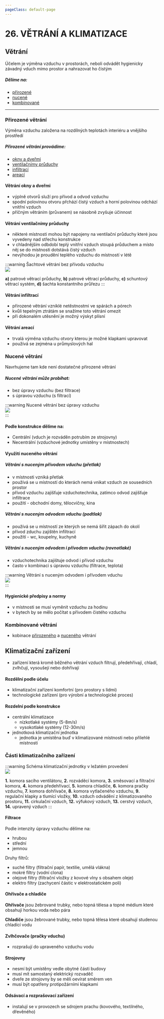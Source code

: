 ```yaml
---
pageClass: default-page
---
```

# 26. VĚTRÁNÍ A KLIMATIZACE

## Větrání

Účelem je výměna vzduchu v prostorách, neboli odvádět hygienicky závadný vduch mimo prostor a nahrazovat ho čistým

##### Dělíme na:
- [přirozené](../26/#prirozene-vetrani)
- [nucené](../26/#nucene-vetrani)
- [kombinované](../26/#kombinovane-vetrani)

---

### Přirozené větrání

Výměna vzduchu založena na rozdílných teplotách interiéru a vnějšího prostředí

##### Přirozené větrání provádíme:
- [okny a dveřmi](../26/#vetrani-okny-a-dvermi)
- [ventilačnímy průduchy](../26/#vetrani-ventilacnimy-pruduchy)
- [infiltrací](../26/#vetrani-infiltraci)
- [areací](../26/#vetrani-areaci)

#### Větrání okny a dveřmi

- výplně otvorů služí pro přívod a odvod vzduchu
- spodní polovinou otvoru přchází čistý vzduch a horní polovinou odchází vnitřní vzduch
- příčným větráním (průvanem) se násobně zvyšuje účinnost

#### Větrání ventilačnímy průduchy

- některé místnosti mohou být napojeny na ventilační průduchy které jsou vyvedeny nad střechu konstrukce
- v chladnějším odbdobí teplý vnitřní vzduch stoupá průduchem a místo něj se do místnosti dotstává čistý vzduch
- nevýhodou je proudění teplého vzduchu do místností v létě

:::warning Šachtové větrání bez přívodu vzduchu
<br>
<img class="centered_image" src="/images/pos/26/pruduch.jpg" />

**a)** patrové větrací průduchy, **b)** patrové větrací průduchy, **c)** schuntový větrací systém, **d)** šachta konstantního průřezu
:::

#### Větrání infiltrací

- přirozené větrání vzniklé netěstnostmi ve spárách a pórech
- kvůli tepelným ztrátám se snažíme toto větrání omezit
- při dokonalém utěsnění je možný výskyt plísní

#### Větrání areací

- trvalá výměna vzduchu otvory kterou je možné klapkami upravovat
- používá se zejména u průmyslových hal

### Nucené větrání

Navrhujeme tam kde není dostatečné přirozené větrání

##### Nucené větrání může probíhat:

- bez úpravy vzduchu (bez filtrace)
- s úpravou vzduchu (s filtrací)

:::warning Nucené větrání bez úpravy vzduchu
<br>
<img class="centered_image" src="/images/pos/26/nucene_vetrani.jpg" />
<br>
:::

#### Podle konstrukce dělíme na:
- Centrální (vduch je rozváděn potrubím ze strojovny)
- Necentrální (vzduchové jednotky umístěny v místnostech)

#### Využití nuceného větrání

##### Větrání s nuceným přívodem vduchu (přetlak)
- v místnosti vzniká přetlak
- používá se u místností do kterách nemá vnikat vzduch ze sousedních prostor
- přívod vzduchu zajišťuje vzduchotechnika, zatímco odvod zajišťuje infiltrace
- použití - obchodní domy, tělocvičny, kina

##### Větrání s nuceným odvodem vduchu (podtlak)
- používá se u místností ze kterých se nemá šířit zápach do okolí
- přívod zduchu zajištěn infiltrací
- použití - wc, koupelny, kuchyně

##### Větrání s nuceným odvodem i přívodem vduchu (rovnotlaké)
- vzduchotechnika zajištuje odvod i přívod vzduchu
- často v kombinaci s úpravou vzduchu (filtrace, teplota)

:::warning Větrání s nuceným odvodem i přívodem vduchu
<br>
<img class="centered_image" src="/images/pos/26/rovnotlake.jpg" />
<br>
:::

#### Hygienické předpisy a normy
- v místnosti se musí vyměnit <Badge type="warning" text="min 1/3" vertical="middle" /> vzduchu za hodinu
- v bytech by se mělo počítat s přívodem čistého vzduchu <Badge type="warning" text="min 25m3" vertical="middle" />

### Kombinované větrání

- kobinace [přirozeného](../26/#prirozene-vetrani) a [nuceného](../26/#nucene-vetrani) větrání

## Klimatizační zařízení

- zařízení která kromě běžného větrání vzduch filtrují, předehřívají, chladí, zvlhčují, vysoušejí nebo dohřívají

#### Rozdělní podle účelu

- klimatizační zařízení komfortní (pro prostory s lidmi)
- technologické zařízení (pro výrobní a technologické proces)

#### Rozdelní podle konstrukce

- centrální klimatizace
    - nízkotlaké systémy (5-8m/s)
    - vysokotlaké systémy (12-30m/s)
- jednotková klimatizační jednotka
    - jednotka je umístěna buď v klimatizované místnosti nebo přilehlé místnosti

### Části klimatizačního zařízení

:::warning Schéma klimatizační jednotky v ležatém provedení
<br>
<img class="centered_image" src="/images/pos/26/klimatizace.jpg" />

**1.** komora sacího ventilátoru, **2.** rozváděcí komora, **3.** směsovací a filtrační komora, **4.** komora předehřívací, **5.** komora chladiče, **6.** komora pračky vzduchu, **7.** komora dohřívače, **8.** komora vytlačeného vzduchu, **9.** regulační klapky a tlumící vložky, **10.** vzduch odvádění z klimatizovaného prostoru, **11.** cirkulační vzduch, **12.** výfukový vzduch, **13.** cerstvý vzduch, **14.** upravený vzduch
:::

#### Filtrace
Podle intenzity úpravy vzduchu dělíme na:
- hrubou
- střední
- jemnou

Druhy filtrů:

- suché filtry (filtrační papír, textilie, umělá vlákna)
- mokré filtry (vodní clona)
- olejové filtry (filtrační vložky z kovové vlny s obsahem oleje)
- elektro filtry (zachycení částic v elektrostatickém poli)

#### Ohřívače a chladiče

**Ohřívače** jsou žebrované trubky, nebo topná tělesa a topné médium které obsahují horkou voda nebo pára

**Chladiče** jsou žebrované trubky, nebo topná tělesa které obsahují studenou chladící vodu

#### Zvlhčovače (pračky vduchu)

- rozprašují do upraveného vzduchu vodu

#### Strojovny

- nesmí být umístěny vedle obytné části budovy
- musí mít samostaný elektrický rozvaděč
- dveře ze strojovny by se měli oevírat směrem ven
- musí být opatřeny protipožárními klapkami

#### Odsávací a rozprašovací zařízení

- instalují se v provozech se sdrojem prachu (kovového, textilného, dřevěného)